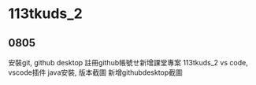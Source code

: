 # 113tkuds_2


## 0805
安裝git, github desktop
註冊github帳號ㄝ新增課堂專案 113tkuds_2
vs code, vscode插件
java安裝, 版本截圖
新增githubdesktop截圖
